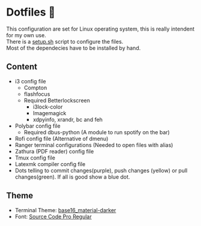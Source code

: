 # Dotfiles :floppy_disk:

This configuration are set for Linux operating system, this is really intendent for my own use.<br>
There is a [setup.sh](https://github.com/fredo0522/Dotfiles/blob/master/setup.sh) script to configure the files.<br>
Most of the dependecies have to be installed by hand.<br>

## Content
  * i3 config file
    * Compton
    * flashfocus
    * Required Betterlockscreen
        * i3lock-color
        * Imagemagick
        * xdpyinfo, xrandr, bc and feh
  * Polybar config file
    * Required dbus-python (A module to run spotify on the bar)
  * Rofi config file (Alternative of dmenu)
  * Ranger terminal configurations (Needed to open files with alias)
  * Zathura (PDF reader) config file
  * Tmux config file
  * Latexmk compiler config file
  * Dots telling to commit changes(purple), push changes (yellow) or pull changes(green). If all is good show a blue dot.

## Theme
   * Terminal Theme: [base16_material-darker](https://github.com/chriskempson/base16-shell)
   * Font: [Source Code Pro Regular](https://github.com/adobe-fonts/source-code-pro)

